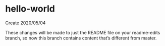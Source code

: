 # hello-world
Create 2020/05/04

These changes will be made to just the README file on your readme-edits branch, so now this branch contains content that’s different from master.
